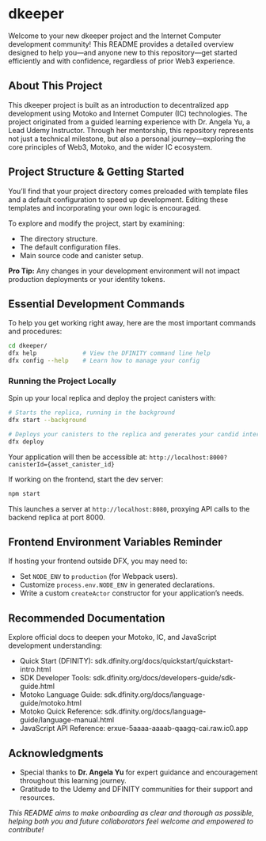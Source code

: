 # dkeeper

Welcome to your new dkeeper project and the Internet Computer development community! This README provides a detailed overview designed to help you—and anyone new to this repository—get started efficiently and with confidence, regardless of prior Web3 experience.

## About This Project

This dkeeper project is built as an introduction to decentralized app development using Motoko and Internet Computer (IC) technologies. The project originated from a guided learning experience with Dr. Angela Yu, a Lead Udemy Instructor. Through her mentorship, this repository represents not just a technical milestone, but also a personal journey—exploring the core principles of Web3, Motoko, and the wider IC ecosystem.

## Project Structure & Getting Started

You’ll find that your project directory comes preloaded with template files and a default configuration to speed up development. Editing these templates and incorporating your own logic is encouraged.

To explore and modify the project, start by examining:

- The directory structure.
- The default configuration files.
- Main source code and canister setup.

**Pro Tip:** Any changes in your development environment will not impact production deployments or your identity tokens.

## Essential Development Commands

To help you get working right away, here are the most important commands and procedures:

```bash
cd dkeeper/
dfx help             # View the DFINITY command line help
dfx config --help    # Learn how to manage your config
```

### Running the Project Locally

Spin up your local replica and deploy the project canisters with:

```bash
# Starts the replica, running in the background
dfx start --background

# Deploys your canisters to the replica and generates your candid interface
dfx deploy
```

Your application will then be accessible at:
`http://localhost:8000?canisterId={asset_canister_id}`

If working on the frontend, start the dev server:

```bash
npm start
```

This launches a server at `http://localhost:8080`, proxying API calls to the backend replica at port 8000.

## Frontend Environment Variables Reminder

If hosting your frontend outside DFX, you may need to:

- Set `NODE_ENV` to `production` (for Webpack users).
- Customize `process.env.NODE_ENV` in generated declarations.
- Write a custom `createActor` constructor for your application’s needs.

## Recommended Documentation

Explore official docs to deepen your Motoko, IC, and JavaScript development understanding:

- Quick Start (DFINITY): sdk.dfinity.org/docs/quickstart/quickstart-intro.html
- SDK Developer Tools: sdk.dfinity.org/docs/developers-guide/sdk-guide.html
- Motoko Language Guide: sdk.dfinity.org/docs/language-guide/motoko.html
- Motoko Quick Reference: sdk.dfinity.org/docs/language-guide/language-manual.html
- JavaScript API Reference: erxue-5aaaa-aaaab-qaagq-cai.raw.ic0.app

## Acknowledgments

- Special thanks to **Dr. Angela Yu** for expert guidance and encouragement throughout this learning journey.
- Gratitude to the Udemy and DFINITY communities for their support and resources.

*This README aims to make onboarding as clear and thorough as possible, helping both you and future collaborators feel welcome and empowered to contribute!*

